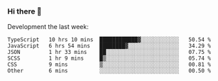### Hi there 👋

Development the last week:
<!--START_SECTION:waka-->

```text
TypeScript   10 hrs 10 mins  ████████████▓░░░░░░░░░░░░   50.54 %
JavaScript   6 hrs 54 mins   ████████▓░░░░░░░░░░░░░░░░   34.29 %
JSON         1 hr 33 mins    ██░░░░░░░░░░░░░░░░░░░░░░░   07.75 %
SCSS         1 hr 9 mins     █▒░░░░░░░░░░░░░░░░░░░░░░░   05.74 %
CSS          9 mins          ▒░░░░░░░░░░░░░░░░░░░░░░░░   00.81 %
Other        6 mins          ░░░░░░░░░░░░░░░░░░░░░░░░░   00.50 %
```

<!--END_SECTION:waka-->

<!--
**JASONPANGGO/jasonpanggo** is a ✨ _special_ ✨ repository because its `README.md` (this file) appears on your GitHub profile.

Here are some ideas to get you started:

- 🔭 I’m currently working on ...
- 🌱 I’m currently learning ...
- 👯 I’m looking to collaborate on ...
- 🤔 I’m looking for help with ...
- 💬 Ask me about ...
- 📫 How to reach me: ...
- 😄 Pronouns: ...
- ⚡ Fun fact: ...
-->
